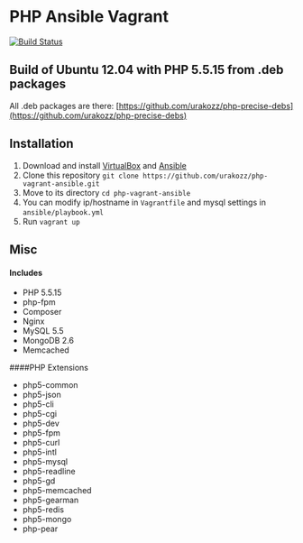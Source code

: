 PHP Ansible Vagrant
===================

[![Build Status](https://travis-ci.org/urakozz/php-vagrant-ansible.svg?branch=master)](https://travis-ci.org/urakozz/php-vagrant-ansible)

Build of Ubuntu 12.04 with PHP 5.5.15 from .deb packages
--------------------------------------------------------

All .deb packages are there: [https://github.com/urakozz/php-precise-debs](https://github.com/urakozz/php-precise-debs)

## Installation

1. Download and install [VirtualBox](https://www.virtualbox.org/wiki/Downloads) and [Ansible](http://docs.ansible.com/intro_installation.html)
2. Clone this repository `git clone https://github.com/urakozz/php-vagrant-ansible.git`
3. Move to its directory `cd php-vagrant-ansible`
4. You can modify ip/hostname in `Vagrantfile` and mysql settings in `ansible/playbook.yml`
5. Run `vagrant up`

## Misc

#### Includes
  - PHP 5.5.15
  - php-fpm
  - Composer
  - Nginx
  - MySQL 5.5
  - MongoDB 2.6
  - Memcached

 
####PHP Extensions
  - php5-common
  - php5-json
  - php5-cli
  - php5-cgi
  - php5-dev
  - php5-fpm
  - php5-curl
  - php5-intl
  - php5-mysql
  - php5-readline
  - php5-gd
  - php5-memcached
  - php5-gearman
  - php5-redis
  - php5-mongo
  - php-pear



